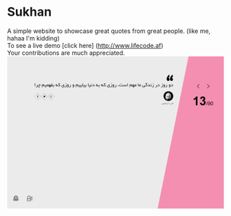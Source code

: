 # Sukhan
A simple website to showcase great quotes from great people. (like me, hahaa I'm kidding) <br/>
To see a live demo [click here] (http://www.lifecode.af)<br/>
Your contributions are much appreciated.<br/>
<a href="http://lifecode.af/sukhan/"><img src="img/screenshot.jpg" alt="Sukhan" title="Sukhan" /></a>
